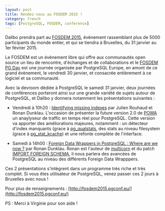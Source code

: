 ```yaml
---
layout: post
title: Rendez-vous au FOSDEM 2015 !
category: french
tags: [PostgreSQL, FOSDEM, conference]
---
```



Dalibo prendra part au [FOSDEM 2015](https://fosdem.org/2015/), évènement rassemblant plus de 5000 participants du monde entier, et qui se tiendra à Bruxelles, du 31 janvier au 1er février 2015.

<!--MORE-->

Le FOSDEM est un évènement libre qui offre aux communautés open source un lieu de rencontre, d'échanges et de collaborations et le [FOSDEM PG Day](https://fosdem.org/2015/) est une journée organisée par PostgreSQL Europe, en amont de ce grand évènement, le vendredi 30 janvier, et consacrée entièrement à ce logiciel et sa communauté.
 
Avec la devroom dédiée à PostgreSQL le samedi 31 janvier, deux journées de conférences porteront ainsi sur une grande variété de sujets autour de PostgreSQL, et Dalibo y donnera notamment les présentations suivantes :

  * Vendredi à 10h20 : [Identifying missing indexes](http://www.postgresql.eu/events/schedule/fosdem2015/session/837-identifying-missing-indexes/) par Julien Rouhaud et Ronan Dunklau. L'occasion de présenter la future version 2.0 de [POWA](http://dalibo.github.io/powa/) un anaylyseur de traffic en temps réel pour PostgreSQL. Cette version va apporter des améliorations majeures, notamment : un détecteur d'index manquants (grace à [pg_qualstats](https://github.com/dalibo/pg_qualstats), des stats au niveau filesystem (grace à [pg_stat_kcache](https://github.com/dalibo/pg_stat_kcache)) et une refonte complète de l'interface. 
 
  

  * Samedi à 14h00 : [Foreign Data Wrappers in PostgreSQL : Where are we now ?](http://www.postgresql.eu/events/schedule/fosdem2015/session/832-foreign-data-wrappers-in-postgresql-where-are-we-now/) par Ronan Dunklau. Ronan est l'auteur de [multicorn](http://multicorn.org/) et du patch [IMPORT FOREIGN SCHEMA](http://www.depesz.com/2014/07/14/waiting-for-9-5-implement-import-foreign-schema/), il nous parlera des avancées de PostgreSQL au niveau des différents Foreign Data Wrapppers.


Ces 2 présentations s'intègrent dans un programme très riche et très complet. Si vous êtes utilisateur de PostgreSQL, venez passer ces 2 jours à Bruxelles avec nous !

Pour plus de renseignements : [http://fosdem2015.pgconf.eu/](http://fosdem2015.pgconf.eu/)


PS : Merci à Virginie pour son aide !
